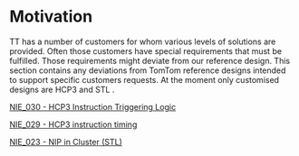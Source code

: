 Motivation
==========

TT has a number of customers for whom various levels of solutions are provided. Often those customers have special requirements that must be fulfilled. Those requirements might deviate from our reference design. This section contains any deviations from TomTom reference designs intended to support specific customers requests. At the moment only customised designs are HCP3 and STL .

[NIE_030 - HCP3 Instruction Triggering Logic](https://github.com/tomtom-internal/nie-ux-spec/blob/main/Customer%20specific%20designs%20-%20HCP3%2C%20STL/NIE_030%20-%20HCP3%20Instruction%20Triggering%20Logic/NIE_030_HCP3_Instruction_Triggering_Logic.md)

[NIE_029 - HCP3 instruction timing](https://github.com/tomtom-internal/nie-ux-spec/blob/main/Customer%20specific%20designs%20-%20HCP3%2C%20STL/NIE_029%20-%20HCP3%20instruction%20timing/NIE_029_HCP3_instruction_timing.md)

[NIE_023 - NIP in Cluster (STL)](https://github.com/tomtom-internal/nie-ux-spec/blob/main/Customer%20specific%20designs%20-%20HCP3%2C%20STL/NIE_023%20-%20NIP%20in%20Cluster%20(STL)/NIE_023_NIP_in_Cluster(STL).md)